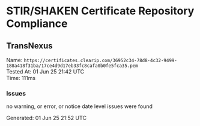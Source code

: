 # STIR/SHAKEN Certificate Repository Compliance

## TransNexus

Name: `https://certificates.clearip.com/36952c34-78d8-4c32-9499-188a418f31ba/17ce4d9d17eb33fc8cafa0b0fe5fca35.pem`\
Tested At: 01 Jun 25 21:42 UTC\
Time: 111ms

### Issues

no warning, or error, or notice date level issues were found

Generated: 01 Jun 25 21:52 UTC
